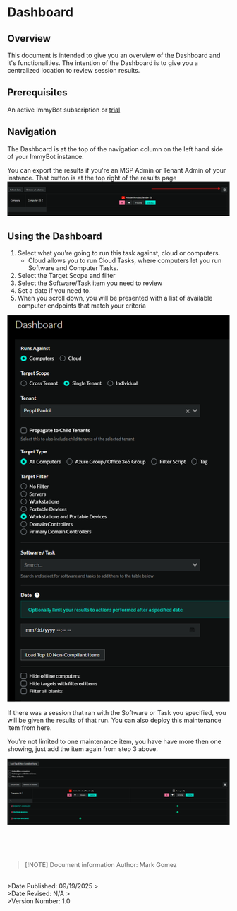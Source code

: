 # Dashboard

## Overview
This document is intended to give you an overview of the Dashboard and it's functionalities. The intention of the Dashboard is to give you a centralized location to review session results.

## Prerequisites
An active ImmyBot subscription or [trial](https://www.immy.bot/pricing/)

## Navigation
The Dashboard is at the top of the navigation column on the left hand side of your ImmyBot instance.

You can export the results if you're an MSP Admin or Tenant Admin of your instance. That button is at the top right of the results page
![alt text](dashboard-export.png)

## Using the Dashboard

1. Select what you're going to run this task against, cloud or computers.
   - Cloud allows you to run Cloud Tasks, where computers let you run Software and Computer Tasks.
2. Select the Target Scope and filter
3. Select the Software/Task item you need to review
4. Set a date if you need to.
5. When you scroll down, you will be presented with a list of available computer endpoints that match your criteria

![alt text](dashboard-setup.png)

If there was a session that ran with the Software or Task you specified, you will be given the results of that run. You can also deploy this maintenance item from here.

You're not limited to one maintenance item, you have have more then one showing, just add the item again from step 3 above.

![alt text](dashboard-results.png)

<br><br><br>
>[!NOTE] Document information
>Author: Mark Gomez
<br>
>Date Published: 09/19/2025
><br>
>Date Revised: N/A
><br>
>Version Number: 1.0
